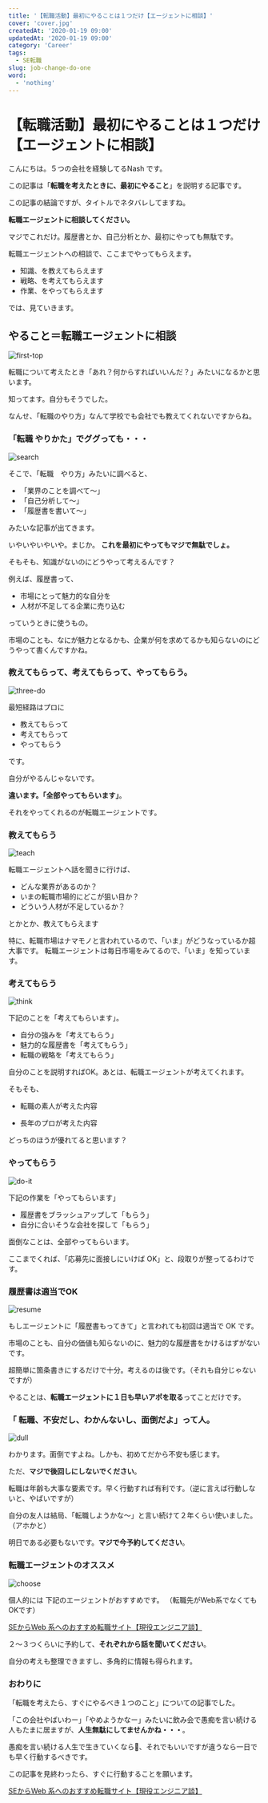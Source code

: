 ```yaml
---
title: '【転職活動】最初にやることは１つだけ【エージェントに相談】'
cover: 'cover.jpg'
createdAt: '2020-01-19 09:00'
updatedAt: '2020-01-19 09:00'
category: 'Career'
tags:
  - SE転職
slug: job-change-do-one
word:
  - 'nothing'
---
```


# 【転職活動】最初にやることは１つだけ【エージェントに相談】

こんにちは。５つの会社を経験してるNash です。

この記事は「**転職を考えたときに、最初にやること**」を説明する記事です。

この記事の結論ですが、タイトルでネタバレしてますね。

**転職エージェントに相談してください。**

マジでこれだけ。履歴書とか、自己分析とか、最初にやっても無駄です。

転職エージェントへの相談で、ここまでやってもらえます。

- 知識、を教えてもらえます
- 戦略、を考えてもらえます
- 作業、をやってもらえます

では、見ていきます。

## やること＝転職エージェントに相談

![first-top](./cover.jpg)

転職について考えたとき「あれ？何からすればいいんだ？」みたいになるかと思います。

知ってます。自分もそうでした。

なんせ、「転職のやり方」なんて学校でも会社でも教えてくれないですからね。

### 「転職 やりかた」でググっても・・・

![search](./2_.jpg)

そこで、「転職　やり方」みたいに調べると、

- 「業界のことを調べて〜」
- 「自己分析して〜」
- 「履歴書を書いて〜」

みたいな記事が出てきます。

いやいやいやいや。まじか。
**これを最初にやってもマジで無駄でしょ。**

そもそも、知識がないのにどうやって考えるんです？

例えば、履歴書って、

- 市場にとって魅力的な自分を
- 人材が不足してる企業に売り込む

っていうときに使うもの。

市場のことも、なにが魅力となるかも、企業が何を求めてるかも知らないのにどうやって書くんですかね。

### 教えてもらって、考えてもらって、やってもらう。

![three-do](./3_do.jpg)

最短経路はプロに

- 教えてもらって
- 考えてもらって
- やってもらう

です。

自分がやるんじゃないです。

**違います。「全部やってもらいます」**。

それをやってくれるのが転職エージェントです。

### 教えてもらう

![teach](./4_.jpg)

転職エージェントへ話を聞きに行けば、

- どんな業界があるのか？
- いまの転職市場的にどこが狙い目か？
- どういう人材が不足しているか？

とかとか、教えてもらえます

特に、転職市場はナマモノと言われているので、「いま」がどうなっているか超大事です。
転職エージェントは毎日市場をみてるので、「いま」を知っています。

### 考えてもらう

![think](./5_.jpg)

下記のことを「考えてもらいます」。

- 自分の強みを「考えてもらう」
- 魅力的な履歴書を「考えてもらう」
- 転職の戦略を「考えてもらう」

自分のことを説明すればOK。あとは、転職エージェントが考えてくれます。

そもそも、

- 転職の素人が考えた内容

- 長年のプロが考えた内容

どっちのほうが優れてると思います？

### やってもらう

![do-it](./6_.jpg)

下記の作業を「やってもらいます」

- 履歴書をブラッシュアップして「もらう」
- 自分に合いそうな会社を探して「もらう」

面倒なことは、全部やってもらいます。

ここまでくれば、「応募先に面接しにいけば OK」と、段取りが整ってるわけです。

### 履歴書は適当でOK

![resume](./7_.jpg)

もしエージェントに「履歴書もってきて」と言われても初回は適当で OK です。

市場のことも、自分の価値も知らないのに、魅力的な履歴書をかけるはずがないです。

超簡単に箇条書きにするだけで十分。考えるのは後です。（それも自分じゃないですが）

やることは、**転職エージェントに１日も早いアポを取る**ってことだけです。

### 「 転職、不安だし、わかんないし、面倒だよ」って人。

![dull](./8_.jpg)

わかります。面倒ですよね。しかも、初めてだから不安も感じます。

ただ、**マジで後回しにしないでください**。

転職は年齢も大事な要素です。早く行動すれば有利です。（逆に言えば行動しないと、やばいですが）

自分の友人は結局、「転職しようかな〜」と言い続けて２年くらい使いました。（アホかと）

明日である必要もないです。**マジで今予約してください**。

### 転職エージェントのオススメ

![choose](./9_.jpg)

個人的には 下記のエージェントがおすすめです。
（転職先がWeb系でなくてもOKです）

[SEからWeb 系へのおすすめ転職サイト【現役エンジニア談】](./recommend-hr-sites-from-se-to-web)

２〜３つくらいに予約して、**それぞれから話を聞いてください**。

自分の考えも整理できますし、多角的に情報も得られます。

### おわりに

「転職を考えたら、すぐにやるべき１つのこと」についての記事でした。

「この会社やばいわー」「やめようかなー」みたいに飲み会で愚痴を言い続ける人もたまに居ますが、**人生無駄にしてませんかね・・・**。

愚痴を言い続ける人生で生きていくなら、それでもいいですが違うなら一日でも早く行動するべきです。

この記事を見終わったら、すぐに行動することを願います。

[SEからWeb 系へのおすすめ転職サイト【現役エンジニア談】](./recommend-hr-sites-from-se-to-web)

